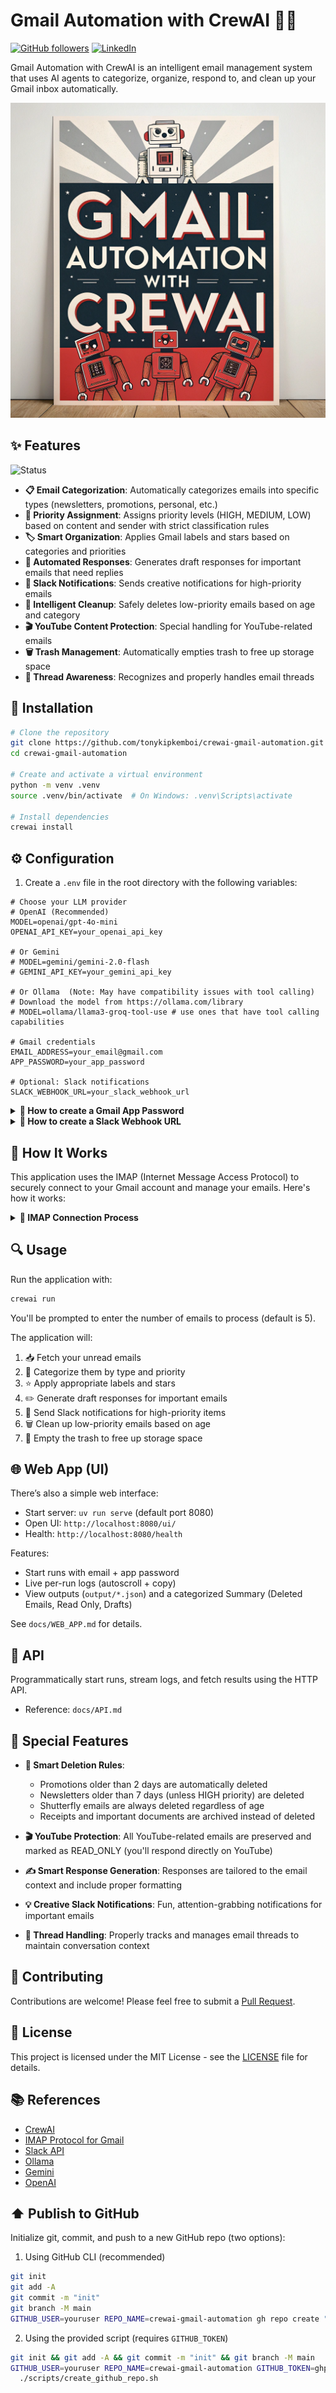 # Gmail Automation with CrewAI 📧✨
[![GitHub followers](https://img.shields.io/github/followers/tonykipkemboi?style=social)](https://github.com/victorassisalves)
[![LinkedIn](https://img.shields.io/badge/LinkedIn-Connect-blue?style=flat&logo=linkedin)](https://www.linkedin.com/in/victorassisalves/)

Gmail Automation with CrewAI is an intelligent email management system that uses AI agents to categorize, organize, respond to, and clean up your Gmail inbox automatically.

![Gmail Automation](./assets/gmail-automation.jpg)

## ✨ Features
![Status](https://img.shields.io/badge/Status-Active-brightgreen)

- **📋 Email Categorization**: Automatically categorizes emails into specific types (newsletters, promotions, personal, etc.)
- **🔔 Priority Assignment**: Assigns priority levels (HIGH, MEDIUM, LOW) based on content and sender with strict classification rules
- **🏷️ Smart Organization**: Applies Gmail labels and stars based on categories and priorities
- **💬 Automated Responses**: Generates draft responses for important emails that need replies
- **📱 Slack Notifications**: Sends creative notifications for high-priority emails
- **🧹 Intelligent Cleanup**: Safely deletes low-priority emails based on age and category
- **🎬 YouTube Content Protection**: Special handling for YouTube-related emails
- **🗑️ Trash Management**: Automatically empties trash to free up storage space
- **🧵 Thread Awareness**: Recognizes and properly handles email threads


## 🚀 Installation

```bash
# Clone the repository
git clone https://github.com/tonykipkemboi/crewai-gmail-automation.git
cd crewai-gmail-automation

# Create and activate a virtual environment
python -m venv .venv
source .venv/bin/activate  # On Windows: .venv\Scripts\activate

# Install dependencies
crewai install
```

## ⚙️ Configuration

1. Create a `.env` file in the root directory with the following variables:

```
# Choose your LLM provider
# OpenAI (Recommended)
MODEL=openai/gpt-4o-mini
OPENAI_API_KEY=your_openai_api_key

# Or Gemini
# MODEL=gemini/gemini-2.0-flash
# GEMINI_API_KEY=your_gemini_api_key

# Or Ollama  (Note: May have compatibility issues with tool calling)
# Download the model from https://ollama.com/library
# MODEL=ollama/llama3-groq-tool-use # use ones that have tool calling capabilities

# Gmail credentials
EMAIL_ADDRESS=your_email@gmail.com
APP_PASSWORD=your_app_password

# Optional: Slack notifications
SLACK_WEBHOOK_URL=your_slack_webhook_url
```

<details>
<summary><b>🔑 How to create a Gmail App Password</b></summary>

1. Go to your Google Account settings at [myaccount.google.com](https://myaccount.google.com/)
2. Select **Security** from the left navigation panel
3. Under "Signing in to Google," find and select **2-Step Verification** (enable it if not already enabled)
4. Scroll to the bottom and find **App passwords**
5. Select **Mail** from the "Select app" dropdown
6. Select **Other (Custom name)** from the "Select device" dropdown
7. Enter `Gmail CrewAI` as the name
8. Click **Generate**
9. Copy the 16-character password that appears (spaces will be removed automatically)
10. Paste this password in your `.env` file as the `APP_PASSWORD` value
11. Click **Done**

**Note**: App passwords can only be created if you have 2-Step Verification enabled on your Google account.
</details>

<details>
<summary><b>🔗 How to create a Slack Webhook URL</b></summary>

1. Go to [api.slack.com/apps](https://api.slack.com/apps)
2. Click **Create New App**
3. Select **From scratch**
4. Enter `Gmail Notifications` as the app name
5. Select your workspace and click **Create App**
6. In the left sidebar, find and click on **Incoming Webhooks**
7. Toggle the switch to **Activate Incoming Webhooks**
8. Click **Add New Webhook to Workspace**
9. Select the channel where you want to receive notifications
10. Click **Allow**
11. Find the **Webhook URL** section and copy the URL that begins with `https://hooks.slack.com/services/`
12. Paste this URL in your `.env` file as the `SLACK_WEBHOOK_URL` value

**Customizing your Slack app (optional):**
1. Go to **Basic Information** in the left sidebar
2. Scroll down to **Display Information**
3. Add an app icon and description
4. Click **Save Changes**

**Note**: You need admin permissions or the ability to install apps in your Slack workspace.
</details>

## 📧 How It Works

This application uses the IMAP (Internet Message Access Protocol) to securely connect to your Gmail account and manage your emails. Here's how it works:

<details>
<summary><b>🔄 IMAP Connection Process</b></summary>

1. **Secure Connection**: The application establishes a secure SSL connection to Gmail's IMAP server (`imap.gmail.com`).

2. **Authentication**: It authenticates using your email address and app password (not your regular Google password).

3. **Mailbox Access**: Once authenticated, it can access your inbox and other mailboxes to:
   - Read unread emails
   - Apply labels
   - Move emails to trash
   - Save draft responses

4. **Safe Disconnection**: After each operation, the connection is properly closed to maintain security.

IMAP allows the application to work with your emails while they remain on Google's servers, unlike POP3 which would download them to your device. This means you can still access all emails through the regular Gmail interface.

**Security Note**: Your credentials are only stored locally in your `.env` file and are never shared with any external services.
</details>

## 🔍 Usage

Run the application with:

```bash
crewai run
```

You'll be prompted to enter the number of emails to process (default is 5).

The application will:
1. 📥 Fetch your unread emails
2. 🔎 Categorize them by type and priority
3. ⭐ Apply appropriate labels and stars
4. ✏️ Generate draft responses for important emails
5. 🔔 Send Slack notifications for high-priority items
6. 🗑️ Clean up low-priority emails based on age
7. 🧹 Empty the trash to free up storage space


## 🌐 Web App (UI)

There’s also a simple web interface:

- Start server: `uv run serve` (default port 8080)
- Open UI: `http://localhost:8080/ui/`
- Health: `http://localhost:8080/health`

Features:
- Start runs with email + app password
- Live per-run logs (autoscroll + copy)
- View outputs (`output/*.json`) and a categorized Summary (Deleted Emails, Read Only, Drafts)

See `docs/WEB_APP.md` for details.

## 🧩 API

Programmatically start runs, stream logs, and fetch results using the HTTP API.

- Reference: `docs/API.md`

## 🌟 Special Features

- **📅 Smart Deletion Rules**: 
  - Promotions older than 2 days are automatically deleted
  - Newsletters older than 7 days (unless HIGH priority) are deleted
  - Shutterfly emails are always deleted regardless of age
  - Receipts and important documents are archived instead of deleted

- **🎬 YouTube Protection**: All YouTube-related emails are preserved and marked as READ_ONLY (you'll respond directly on YouTube)

- **✍️ Smart Response Generation**: Responses are tailored to the email context and include proper formatting

- **💡 Creative Slack Notifications**: Fun, attention-grabbing notifications for important emails

- **🧵 Thread Handling**: Properly tracks and manages email threads to maintain conversation context

## 👥 Contributing

Contributions are welcome! Please feel free to submit a [Pull Request](https://github.com/tonykipkemboi/crewai-gmail-automation/pulls).

## 📄 License

This project is licensed under the MIT License - see the [LICENSE](LICENSE) file for details.

## 📚 References

- [CrewAI](https://github.com/crewAIInc/crewAI/)
- [IMAP Protocol for Gmail](https://support.google.com/mail/answer/7126229)
- [Slack API](https://api.slack.com/messaging/webhooks)
- [Ollama](https://ollama.com/library)
- [Gemini](https://ai.google.com/gemini-api)
- [OpenAI](https://openai.com/api/)

## ⬆️ Publish to GitHub

Initialize git, commit, and push to a new GitHub repo (two options):

1) Using GitHub CLI (recommended)

```bash
git init
git add -A
git commit -m "init"
git branch -M main
GITHUB_USER=youruser REPO_NAME=crewai-gmail-automation gh repo create "$GITHUB_USER/$REPO_NAME" --private --source=. --push
```

2) Using the provided script (requires `GITHUB_TOKEN`)

```bash
git init && git add -A && git commit -m "init" && git branch -M main
GITHUB_USER=youruser REPO_NAME=crewai-gmail-automation GITHUB_TOKEN=ghp_xxx \
  ./scripts/create_github_repo.sh
```
